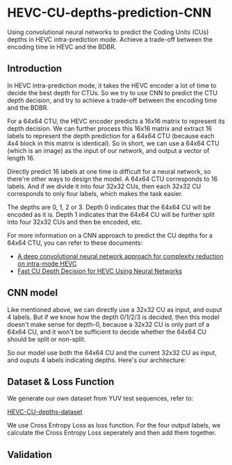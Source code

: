 # HEVC-CU-depths-prediction-CNN
Using convolutional neural networks to predict the Coding Units (CUs) depths in HEVC intra-prediction mode. Achieve a trade-off between the encoding time in HEVC and the BDBR.

## Introduction
In HEVC intra-prediction mode, it takes the HEVC encoder a lot of time to decide the best depth for CTUs. So we try to use CNN to predict the CTU depth decision, and try to achieve a trade-off between the encoding time and the BDBR.

For a 64x64 CTU, the HEVC encoder predicts a 16x16 matrix to represent its depth decision. We can further process this 16x16 matrix and extract 16 labels to represent the depth prediction for a 64x64 CTU (because each 4x4 block in this matrix is identical). So in short, we can use a 64x64 CTU (which is an image) as the input of our network, and output a vector of length 16.

Directly predict 16 labels at one time is difficult for a neural network, so there're other ways to design the model. A 64x64 CTU corresponds to 16 labels. And if we divide it into four 32x32 CUs, then each 32x32 CU corresponds to only four labels, which makes the task easier.

The depths are 0, 1, 2 or 3. Depth 0 indicates that the 64x64 CU will be encoded as it is. Depth 1 indicates that the 64x64 CU will be further split into four 32x32 CUs and then be encoded, etc.

For more information on a CNN approach to predict the CU depths for a 64x64 CTU, you can refer to these documents:

- [A deep convolutional neural network approach for complexity reduction on intra-mode HEVC](https://ieeexplore.ieee.org/document/8019316)
- [Fast CU Depth Decision for HEVC Using Neural Networks](https://ieeexplore.ieee.org/document/8361836)

## CNN model
Like mentioned above, we can directly use a 32x32 CU as input, and ouput 4 labels. But if we know how the depth 0/1/2/3 is decided, then this model doesn't make sense for depth-0, because a 32x32 CU is only part of a 64x64 CU, and it won't be sufficient to decide whether the 64x64 CU should be split or non-split.

So our model use both the 64x64 CU and the current 32x32 CU as input, and ouputs 4 labels indicating depths. Here's our architecture:

## Dataset & Loss Function
We generate our own dataset from YUV test sequences, refer to:

[HEVC-CU-depths-dataset](https://github.com/wolverinn/HEVC-CU-depths-dataset)

We use Cross Entropy Loss as loss function. For the four output labels, we calculate the Cross Entropy Loss seperately and then add them together.

## Validation